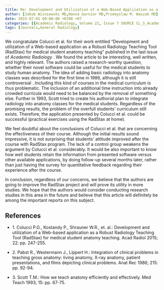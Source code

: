 ```yaml
---
title: Re: Development and Utilization of a Web-Based Application as a Robust Radiology Teaching Tool (RadStax) for Medical Student Anatomy Teaching
author: [Jakub Wisniewski MD,Hanna Garnier MD,Przemyslaw M. Waszak MD]
date: 2015-07-01 00:00:00 +0700 +07
categories: [{Academic Radiology, Volume 22, Issue 7 SOURCE CL_S_AcademicRadiologyVolume22Issue7 1}]
tags: [Journals,General Radiology]
---
```

We congratulate Colucci et al. for their work entitled “Development and utilization of a Web-based application as a Robust Radiology Teaching Tool (RadStax) for medical student anatomy teaching” published in the last issue of _Academic Radiology_ . We found the article to be interesting, well written, and highly relevant. The authors raised a research-worthy question, whether their novel software could be useful for the medical students to study human anatomy. The idea of adding basic radiology into anatomy classes was described for the first time in 1986, although it is still controversial . Including this kind of courses in the medical curriculum is thus problematic. The inclusion of an additional time instruction into already crowded curricula would need to be balanced by the removal of something else. Further in 1993, Scott tried to create his authorial plan to integrate radiology into anatomy classes for the medical students. Regardless of the promising results, the problem of the overfull students' curriculum still exists. Therefore, the application presented by Colucci et al. could be successful (practical exercises using the RadStax at home).

We feel doubtful about the conclusions of Colucci et al. that are concerning the effectiveness of their course. Although the initial results sound impressive, it is not surprising that students' attitude improved after the course with RadStax program. The lack of a control group weakens the argument by Colucci et al. considerably. It would be also important to know how well students retain the information from presented software versus other available applications, by doing follow-up several months later, rather than just having the survey for quantitative feedback regarding their experience after the course.

In conclusion, regardless of our concerns, we believe that the authors are going to improve the RadStax project and will prove its utility in more studies. We hope that the authors would consider conducting research studies in this area in the future and believe that this article will definitely be among the important reports on this subject.

## References

- 1\. Colucci P.G., Kostandy P., Shrauner W.R., et. al.: Development and utilization of a Web-based application as a Robust Radiology Teaching Tool (RadStax) for medical student anatomy teaching. Acad Radiol 2015; 22: pp. 247-255.


- 2\. Pabst R., Westermann J., Lippert H.: Integration of clinical problems in teaching gross anatomy: living anatomy, X-ray anatomy, patient presentations, and films depicting clinical problems. Anat Rec 1986; 215: pp. 92-94.


- 3\. Scott T.M.: How we teach anatomy efficiently and effectively. Med Teach 1993; 15: pp. 67-75.